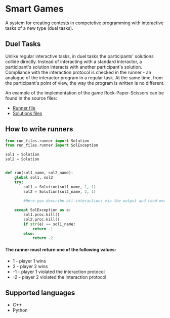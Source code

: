 # Smart Games

A system for creating contests in competetive programming with interactive tasks of a new type (duel tasks).

## Duel Tasks
Unlike regular interactive tasks, in duel tasks the participants' solutions collide directly. Instead of interacting with a standard interactor, a participant's solution interacts with another participant's solution. Compliance with the interaction protocol is checked in the runner - an analogue of the interactor program in a regular task. At the same time, from the participant's point of view, the way the program is written is no different.

An example of the implementation of the game Rock-Paper-Scissors can be found in the source files:
- [Runner file](now_runner_file.py)
- [Solutions files](run_files)

## How to write runners

```python
from run_files.runner import Solution
from run_files.runner import SolException

sol1 = Solution
sol2 = Solution


def run(sol1_name, sol2_name):
    global sol1, sol2
    try:
        sol1 = Solution(sol1_name, 1, 1)
        sol2 = Solution(sol2_name, 2, 1)
        
        #Here you describe all interactions via the output and read methods

    except SolException as e:
        sol1.proc.kill()
        sol2.proc.kill()
        if str(e) == sol1_name:
            return -1
        else:
            return -2

```


#### The runner must return one of the following values:
- 1 - player 1 wins
- 2 - player 2 wins
- -1 - player 1 violated the interaction protocol
- -2 - player 2 violated the interaction protocol


## Supported languages
- С++
- Python


